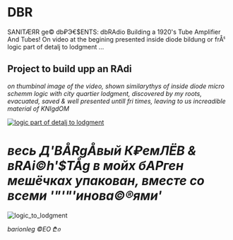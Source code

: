 # DBR
SANITÆЯR ge© db₽Э€$ENTS: dbRAdio Building a 1920's Tube Amplifier And Tubes! On video at the begining presented inside diode bildung or frÅჼ logic part of detalj to lodgment ...

## Project to build upp an RAdi

*on thumbinal image of the video, shown similarythys of inside diode micro schemm logic with city quartier lodgment, discovered by my roots, evacuated, saved & well presented untill fri times, leaving to us increadible material of KNIgdOM*

[![logic part of detalj to lodgment](https://github.com/barionleg/DBR/assets/102619282/8a877e65-1458-479e-9d26-a85d72d04829)](https://www.youtube.com/watch?v=NiuimHYynAA)

# *весь Д'BÅRgÅвый К₽емЛЁВ & вRAi©h'$TÅg в мойх бАРген мешёчках упакован, вместе со всеми '"'"'инова©®ями'*

![logic_to_lodgment](https://github.com/barionleg/DBR/assets/102619282/5dcc0803-48d2-4c74-98aa-771f798b47d3)

*barionleg ©EO ₾ი*


